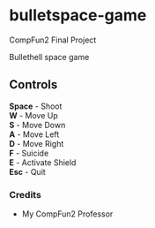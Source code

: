 # bulletspace-game
CompFun2 Final Project  

Bullethell space game

## Controls
**Space** - Shoot  
**W** - Move Up  
**S** - Move Down  
**A** - Move Left  
**D** - Move Right  
**F** - Suicide  
**E** - Activate Shield  
**Esc** - Quit  

### Credits
- My CompFun2 Professor
